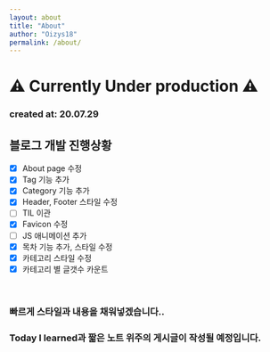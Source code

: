 ```yaml
---
layout: about
title: "About"
author: "Oizys18"
permalink: /about/
---
```


# ⚠ Currently Under production ⚠ 
### created at: 20.07.29
## 블로그 개발 진행상황
- [x] About page 수정
- [x] Tag 기능 추가 
- [x] Category 기능 추가
- [x] Header, Footer 스타일 수정 
- [ ] TIL 이관
- [x] Favicon 수정
- [ ] JS 애니메이션 추가
- [x] 목차 기능 추가, 스타일 수정
- [x] 카테고리 스타일 수정
- [x] 카테고리 별 글갯수 카운트
<br>

### 빠르게 스타일과 내용을 채워넣겠습니다..
### Today I learned과 짧은 노트 위주의 게시글이 작성될 예정입니다. 

